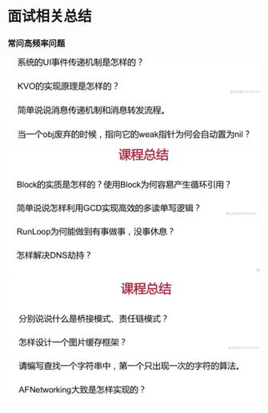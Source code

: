 # 面试相关总结
### 常问高频率问题
![](media/15673403990273/15673404255700.jpg)
![](media/15673403990273/15673404778985.jpg)
![](media/15673403990273/15673405216570.jpg)
